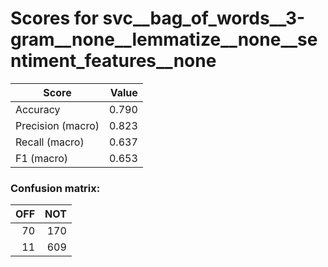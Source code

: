 # Scores for svc__bag_of_words__3-gram__none__lemmatize__none__sentiment_features__none
|      Score      |Value|
|-----------------|----:|
|Accuracy         |0.790|
|Precision (macro)|0.823|
|Recall (macro)   |0.637|
|F1 (macro)       |0.653|

### Confusion matrix:
|OFF|NOT|
|--:|--:|
| 70|170|
| 11|609|
